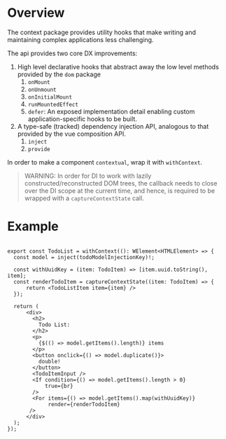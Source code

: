 # Overview

The context package provides utility hooks that make writing and maintaining complex applications less challenging. 

The api provides two core DX improvements:
1. High level declarative hooks that abstract away the low level methods provided by the `dom` package
   1. `onMount`
   2. `onUnmount`
   3. `onInitialMount`
   4. `runMountedEffect`
   5. `defer`: An exposed implementation detail enabling custom application-specific hooks to be built.
2. A type-safe (tracked) dependency injection API, analogous to that provided by the vue composition API.
   1. `inject`
   2. `provide`

In order to make a component `contextual`, wrap it with `withContext`. 

> WARNING: In order for DI to work with lazily constructed/reconstructed DOM trees, the callback needs to close over the DI scope at the current time, and hence, is required to be wrapped with a `captureContextState` call. 

# Example

```tsx

export const TodoList = withContext((): WElement<HTMLElement> => {
  const model = inject(todoModelInjectionKey)!;

  const withUuidKey = (item: TodoItem) => [item.uuid.toString(), item];
  const renderTodoItem = captureContextState((item: TodoItem) => {
      return <TodoListItem item={item} />
  });

  return (
      <div>
        <h2>
          Todo List:
        </h2>
        <p>
          {$(() => model.getItems().length)} items
        </p>
        <button onclick={() => model.duplicate()}>
          double!
        </button>
        <TodoItemInput />
        <If condition={() => model.getItems().length > 0}
            true={br}
        />
        <For items={() => model.getItems().map(withUuidKey)}
             render={renderTodoItem}
       />
      </div>
  );
});

```